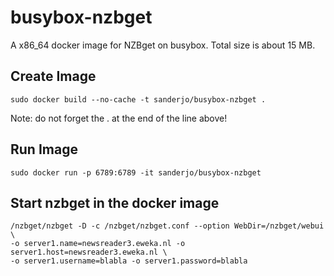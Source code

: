 busybox-nzbget
==============

A x86_64 docker image for NZBget on busybox. Total size is about 15 MB.

Create Image
------------
```
sudo docker build --no-cache -t sanderjo/busybox-nzbget .
```
Note: do not forget the . at the end of the line above!

Run Image
---------
```
sudo docker run -p 6789:6789 -it sanderjo/busybox-nzbget
```

Start nzbget in the docker image
--------------------------------
```
/nzbget/nzbget -D -c /nzbget/nzbget.conf --option WebDir=/nzbget/webui \
-o server1.name=newsreader3.eweka.nl -o server1.host=newsreader3.eweka.nl \
-o server1.username=blabla -o server1.password=blabla
```

